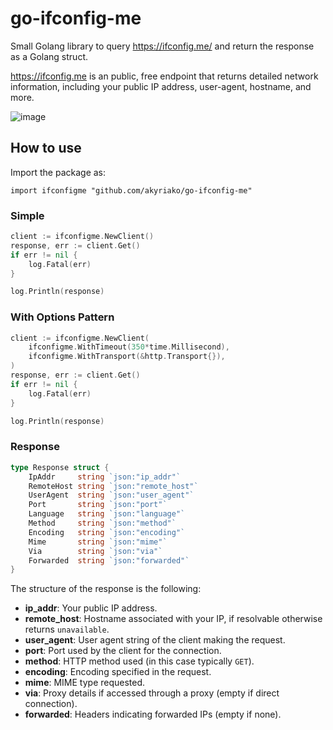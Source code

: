 # go-ifconfig-me

Small Golang library to query https://ifconfig.me/ and return the response as a Golang struct.

https://ifconfig.me is an public, free endpoint that returns detailed network information, 
including your public IP address, user-agent, hostname, and more. 

![image](https://github.com/user-attachments/assets/7ad8099f-061b-4bb2-a31a-265d66f1613b)

## How to use

Import the package as: 	

`import ifconfigme "github.com/akyriako/go-ifconfig-me"`

### Simple

```go
client := ifconfigme.NewClient()
response, err := client.Get()
if err != nil {
	log.Fatal(err)
}

log.Println(response)
```

### With Options Pattern

```go
client := ifconfigme.NewClient(
	ifconfigme.WithTimeout(350*time.Millisecond),
	ifconfigme.WithTransport(&http.Transport{}),
)
response, err := client.Get()
if err != nil {
	log.Fatal(err)
}

log.Println(response)
```

### Response

```go
type Response struct {
	IpAddr     string `json:"ip_addr"`
	RemoteHost string `json:"remote_host"`
	UserAgent  string `json:"user_agent"`
	Port       string `json:"port"`
	Language   string `json:"language"`
	Method     string `json:"method"`
	Encoding   string `json:"encoding"`
	Mime       string `json:"mime"`
	Via        string `json:"via"`
	Forwarded  string `json:"forwarded"`
}
```

The structure of the response is the following:

- **ip_addr**: Your public IP address.
- **remote_host**: Hostname associated with your IP, if resolvable otherwise returns `unavailable`.
- **user_agent**: User agent string of the client making the request.
- **port**: Port used by the client for the connection.
- **method**: HTTP method used (in this case typically `GET`).
- **encoding**: Encoding specified in the request.
- **mime**: MIME type requested.
- **via**: Proxy details if accessed through a proxy (empty if direct connection).
- **forwarded**: Headers indicating forwarded IPs (empty if none).
